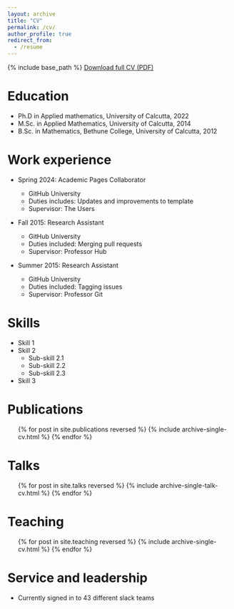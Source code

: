 ```yaml
---
layout: archive
title: "CV"
permalink: /cv/
author_profile: true
redirect_from:
  - /resume
---
```


{% include base_path %}
<a class="btn btn--primary" href="/files/Mousumi Roy - Resume.pdf">Download full CV (PDF)</a>

Education
======
* Ph.D in Applied mathematics, University of Calcutta, 2022
* M.Sc. in Applied Mathematics, University of Calcutta, 2014
* B.Sc. in Mathematics, Bethune College, University of Calcutta, 2012

Work experience
======
* Spring 2024: Academic Pages Collaborator
  * GitHub University
  * Duties includes: Updates and improvements to template
  * Supervisor: The Users

* Fall 2015: Research Assistant
  * GitHub University
  * Duties included: Merging pull requests
  * Supervisor: Professor Hub

* Summer 2015: Research Assistant
  * GitHub University
  * Duties included: Tagging issues
  * Supervisor: Professor Git
  
Skills
======
* Skill 1
* Skill 2
  * Sub-skill 2.1
  * Sub-skill 2.2
  * Sub-skill 2.3
* Skill 3

Publications
======
  <ul>{% for post in site.publications reversed %}
    {% include archive-single-cv.html %}
  {% endfor %}</ul>
  
Talks
======
  <ul>{% for post in site.talks reversed %}
    {% include archive-single-talk-cv.html  %}
  {% endfor %}</ul>
  
Teaching
======
  <ul>{% for post in site.teaching reversed %}
    {% include archive-single-cv.html %}
  {% endfor %}</ul>
  
Service and leadership
======
* Currently signed in to 43 different slack teams
